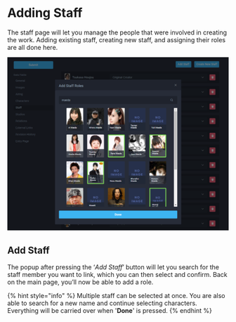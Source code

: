 # Adding Staff

The staff page will let you manage the people that were involved in creating the work. Adding existing staff, creating new staff, and assigning their roles are all done here.

![Staff addition panel for the &apos;City Hunter&apos; anime](../../.gitbook/assets/add_staff_roles.png)

## Add Staff

The popup after pressing the ‘_Add Staff_’ button will let you search for the staff member you want to link, which you can then select and confirm. Back on the main page, you’ll now be able to add a role.

{% hint style="info" %}
Multiple staff can be selected at once. You are also able to search for a new name and continue selecting characters. Everything will be carried over when '**Done**' is pressed.
{% endhint %}



